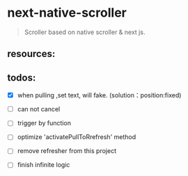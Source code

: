 # next-native-scroller
> Scroller based on native scroller &amp; next js.


## resources:

## todos:
- [x] when pulling ,set text, will fake. (solution：position:fixed)
- [ ] can not cancel
- [ ] trigger by function
- [ ] optimize 'activatePullToRrefresh' method
- [ ] remove refresher from this project
- [ ] finish infinite logic

